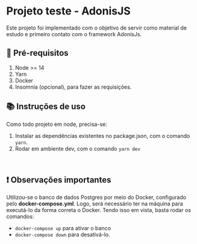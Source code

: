 # Projeto teste - AdonisJS

Este projeto foi implementado com o objetivo de servir como material de estudo e primeiro contato com o framework AdonisJs.<br/>

## 📌 Pré-requisitos
1. Node >= 14
2. Yarn
3. Docker
4. Insomnia (opcional), para fazer as requisições.

## 📚 Instruções de uso

Como todo projeto em node, precisa-se: <br/>
  1. Instalar as dependências existentes no package.json, com o comando `yarn`.<br/>
  2. Rodar em ambiente dev, com o comando `yarn dev`
  <br/>

## ❗ Observações importantes

Utilizou-se o banco de dados Postgres por meio do Docker, configurado pelo **docker-compose.yml**. Logo, será necessário ter na máquina para executá-lo da forma correta o Docker. Tendo isso em vista, basta rodar os comandos:
- `docker-compose up` para ativar o banco 
- `docker-compose down` para desativá-lo.
